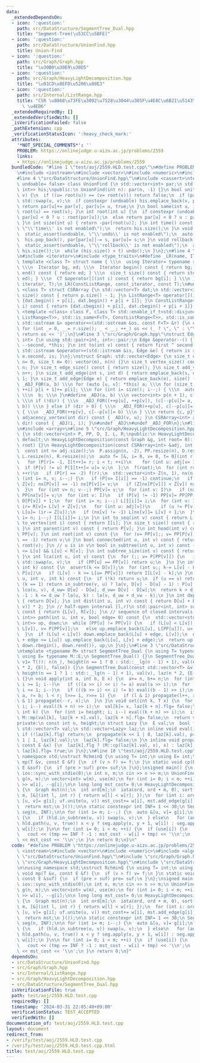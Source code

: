 ```yaml
---
data:
  _extendedDependsOn:
  - icon: ':question:'
    path: src/DataStructure/SegmentTree_Dual.hpp
    title: "Segment-Tree(\u53CC\u5BFE)"
  - icon: ':question:'
    path: src/DataStructure/UnionFind.hpp
    title: Union-Find
  - icon: ':question:'
    path: src/Graph/Graph.hpp
    title: "\u30B0\u30E9\u30D5"
  - icon: ':question:'
    path: src/Graph/HeavyLightDecomposition.hpp
    title: "\u91CD\u8EFD\u5206\u89E3"
  - icon: ':question:'
    path: src/Internal/ListRange.hpp
    title: "CSR \u8868\u73FE\u3092\u7528\u3044\u305F\u4E8C\u6B21\u5143\u914D\u5217\
      \ \u4ED6"
  _extendedRequiredBy: []
  _extendedVerifiedWith: []
  _isVerificationFailed: false
  _pathExtension: cpp
  _verificationStatusIcon: ':heavy_check_mark:'
  attributes:
    '*NOT_SPECIAL_COMMENTS*': ''
    PROBLEM: https://onlinejudge.u-aizu.ac.jp/problems/2559
    links:
    - https://onlinejudge.u-aizu.ac.jp/problems/2559
  bundledCode: "#line 1 \"test/aoj/2559.HLD.test.cpp\"\n#define PROBLEM \"https://onlinejudge.u-aizu.ac.jp/problems/2559\"\
    \n#include <iostream>\n#include <vector>\n#include <numeric>\n#include <algorithm>\n\
    #line 4 \"src/DataStructure/UnionFind.hpp\"\n#include <cassert>\ntemplate <bool\
    \ undoable= false> class UnionFind {\n std::vector<int> par;\n std::vector<std::pair<int,\
    \ int>> his;\npublic:\n UnionFind(int n): par(n, -1) {}\n bool unite(int u, int\
    \ v) {\n  if ((u= root(u)) == (v= root(v))) return false;\n  if (par[u] > par[v])\
    \ std::swap(u, v);\n  if constexpr (undoable) his.emplace_back(v, par[v]);\n \
    \ return par[u]+= par[v], par[v]= u, true;\n }\n bool same(int u, int v) { return\
    \ root(u) == root(v); }\n int root(int u) {\n  if constexpr (undoable) return\
    \ par[u] < 0 ? u : root(par[u]);\n  else return par[u] < 0 ? u : par[u]= root(par[u]);\n\
    \ }\n int size(int u) { return -par[root(u)]; }\n int time() const {\n  static_assert(undoable,\
    \ \"\\'time\\' is not enabled\");\n  return his.size();\n }\n void undo() {\n\
    \  static_assert(undoable, \"\\'undo\\' is not enabled\");\n  auto [u, s]= his.back();\n\
    \  his.pop_back(), par[par[u]]-= s, par[u]= s;\n }\n void rollback(size_t t) {\n\
    \  static_assert(undoable, \"\\'rollback\\' is not enabled\");\n  assert(t <=\
    \ his.size());\n  while (his.size() > t) undo();\n }\n};\n#line 4 \"src/Internal/ListRange.hpp\"\
    \n#include <iterator>\n#include <type_traits>\n#define _LR(name, IT, CT) \\\n\
    \ template <class T> struct name { \\\n  using Iterator= typename std::vector<T>::IT;\
    \ \\\n  Iterator bg, ed; \\\n  Iterator begin() const { return bg; } \\\n  Iterator\
    \ end() const { return ed; } \\\n  size_t size() const { return std::distance(bg,\
    \ ed); } \\\n  CT &operator[](int i) const { return bg[i]; } \\\n }\n_LR(ListRange,\
    \ iterator, T);\n_LR(ConstListRange, const_iterator, const T);\n#undef _LR\ntemplate\
    \ <class T> struct CSRArray {\n std::vector<T> dat;\n std::vector<int> p;\n size_t\
    \ size() const { return p.size() - 1; }\n ListRange<T> operator[](int i) { return\
    \ {dat.begin() + p[i], dat.begin() + p[i + 1]}; }\n ConstListRange<T> operator[](int\
    \ i) const { return {dat.cbegin() + p[i], dat.cbegin() + p[i + 1]}; }\n};\ntemplate\
    \ <template <class> class F, class T> std::enable_if_t<std::disjunction_v<std::is_same<F<T>,\
    \ ListRange<T>>, std::is_same<F<T>, ConstListRange<T>>, std::is_same<F<T>, CSRArray<T>>>,\
    \ std::ostream &> operator<<(std::ostream &os, const F<T> &r) {\n os << '[';\n\
    \ for (int _= 0, __= r.size(); _ < __; ++_) os << (_ ? \", \" : \"\") << r[_];\n\
    \ return os << ']';\n}\n#line 3 \"src/Graph/Graph.hpp\"\nstruct Edge: std::pair<int,\
    \ int> {\n using std::pair<int, int>::pair;\n Edge &operator--() { return --first,\
    \ --second, *this; }\n int to(int v) const { return first ^ second ^ v; }\n friend\
    \ std::istream &operator>>(std::istream &is, Edge &e) { return is >> e.first >>\
    \ e.second, is; }\n};\nstruct Graph: std::vector<Edge> {\n size_t n;\n Graph(size_t\
    \ n= 0, size_t m= 0): vector(m), n(n) {}\n size_t vertex_size() const { return\
    \ n; }\n size_t edge_size() const { return size(); }\n size_t add_vertex() { return\
    \ n++; }\n size_t add_edge(int s, int d) { return emplace_back(s, d), size() -\
    \ 1; }\n size_t add_edge(Edge e) { return emplace_back(e), size() - 1; }\n#define\
    \ _ADJ_FOR(a, b) \\\n for (auto [u, v]: *this) a; \\\n for (size_t i= 0; i < n;\
    \ ++i) p[i + 1]+= p[i]; \\\n for (int i= size(); i--;) { \\\n  auto [u, v]= (*this)[i];\
    \ \\\n  b; \\\n }\n#define _ADJ(a, b) \\\n vector<int> p(n + 1), c(size() << !dir);\
    \ \\\n if (!dir) { \\\n  _ADJ_FOR((++p[u], ++p[v]), (c[--p[u]]= a, c[--p[v]]=\
    \ b)) \\\n } else if (dir > 0) { \\\n  _ADJ_FOR(++p[u], c[--p[u]]= a) \\\n } else\
    \ { \\\n  _ADJ_FOR(++p[v], c[--p[v]]= b) \\\n } \\\n return {c, p}\n CSRArray<int>\
    \ adjacency_vertex(int dir) const { _ADJ(v, u); }\n CSRArray<int> adjacency_edge(int\
    \ dir) const { _ADJ(i, i); }\n#undef _ADJ\n#undef _ADJ_FOR\n};\n#line 2 \"src/Graph/HeavyLightDecomposition.hpp\"\
    \n#include <array>\n#line 5 \"src/Graph/HeavyLightDecomposition.hpp\"\nclass HeavyLightDecomposition\
    \ {\n std::vector<int> P, PP, D, I, L, R;\npublic:\n HeavyLightDecomposition()=\
    \ default;\n HeavyLightDecomposition(const Graph &g, int root= 0): HeavyLightDecomposition(g.adjacency_vertex(0),\
    \ root) {}\n HeavyLightDecomposition(const CSRArray<int> &adj, int root= 0) {\n\
    \  const int n= adj.size();\n  P.assign(n, -2), PP.resize(n), D.resize(n), I.resize(n),\
    \ L.resize(n), R.resize(n);\n  auto f= [&, i= 0, v= 0, t= 0](int r) mutable {\n\
    \   for (P[r]= -1, I[t++]= r; i < t; ++i)\n    for (int u: adj[v= I[i]])\n   \
    \  if (P[v] != u) P[I[t++]= u]= v;\n  };\n  f(root);\n  for (int r= 0; r < n;\
    \ ++r)\n   if (P[r] == -2) f(r);\n  std::vector<int> Z(n, 1), nx(n, -1);\n  for\
    \ (int i= n, v; i--;) {\n   if (P[v= I[i]] == -1) continue;\n   if (Z[P[v]]+=\
    \ Z[v]; nx[P[v]] == -1) nx[P[v]]= v;\n   if (Z[nx[P[v]]] < Z[v]) nx[P[v]]= v;\n\
    \  }\n  for (int v= n; v--;) PP[v]= v;\n  for (int v: I)\n   if (nx[v] != -1)\
    \ PP[nx[v]]= v;\n  for (int v: I)\n   if (P[v] != -1) PP[v]= PP[PP[v]], D[v]=\
    \ D[P[v]] + 1;\n  for (int i= n; i--;) L[I[i]]= i;\n  for (int v: I) {\n   int\
    \ ir= R[v]= L[v] + Z[v];\n   for (int u: adj[v])\n    if (u != P[v] && u != nx[v])\
    \ L[u]= (ir-= Z[u]);\n   if (nx[v] != -1) L[nx[v]]= L[v] + 1;\n  }\n  for (int\
    \ i= n; i--;) I[L[i]]= i;\n }\n int to_seq(int v) const { return L[v]; }\n int\
    \ to_vertex(int i) const { return I[i]; }\n size_t size() const { return P.size();\
    \ }\n int parent(int v) const { return P[v]; }\n int head(int v) const { return\
    \ PP[v]; }\n int root(int v) const {\n  for (v= PP[v];; v= PP[P[v]])\n   if (P[v]\
    \ == -1) return v;\n }\n bool connected(int u, int v) const { return root(u) ==\
    \ root(v); }\n // u is in v\n bool in_subtree(int u, int v) const { return L[v]\
    \ <= L[u] && L[u] < R[v]; }\n int subtree_size(int v) const { return R[v] - L[v];\
    \ }\n int lca(int u, int v) const {\n  for (;; v= P[PP[v]]) {\n   if (L[u] > L[v])\
    \ std::swap(u, v);\n   if (PP[u] == PP[v]) return u;\n  }\n }\n int la(int v,\
    \ int k) const {\n  assert(k <= D[v]);\n  for (int u;; k-= L[v] - L[u] + 1, v=\
    \ P[u])\n   if (L[v] - k >= L[u= PP[v]]) return I[L[v] - k];\n }\n int jump(int\
    \ u, int v, int k) const {\n  if (!k) return u;\n  if (u == v) return -1;\n  if\
    \ (k == 1) return in_subtree(v, u) ? la(v, D[v] - D[u] - 1) : P[u];\n  int w=\
    \ lca(u, v), d_uw= D[u] - D[w], d_vw= D[v] - D[w];\n  return k > d_uw + d_vw ?\
    \ -1 : k <= d_uw ? la(u, k) : la(v, d_uw + d_vw - k);\n }\n int depth(int v) const\
    \ { return D[v]; }\n int dist(int u, int v) const { return D[u] + D[v] - D[lca(u,\
    \ v)] * 2; }\n // half-open interval [l,r)\n std::pair<int, int> subtree(int v)\
    \ const { return {L[v], R[v]}; }\n // sequence of closed intervals [l,r]\n std::vector<std::pair<int,\
    \ int>> path(int u, int v, bool edge= 0) const {\n  std::vector<std::pair<int,\
    \ int>> up, down;\n  while (PP[u] != PP[v]) {\n   if (L[u] < L[v]) down.emplace_back(L[PP[v]],\
    \ L[v]), v= P[PP[v]];\n   else up.emplace_back(L[u], L[PP[u]]), u= P[PP[u]];\n\
    \  }\n  if (L[u] < L[v]) down.emplace_back(L[u] + edge, L[v]);\n  else if (L[v]\
    \ + edge <= L[u]) up.emplace_back(L[u], L[v] + edge);\n  return up.insert(up.end(),\
    \ down.rbegin(), down.rend()), up;\n }\n};\n#line 3 \"src/DataStructure/SegmentTree_Dual.hpp\"\
    \ntemplate <typename M> struct SegmentTree_Dual {\n using T= typename M::T;\n\
    \ using E= typename M::E;\n SegmentTree_Dual() {}\n SegmentTree_Dual(int n_, T\
    \ v1= T()): n(n_), height(n == 1 ? 0 : std::__lg(n - 1) + 1), val(n, v1), laz(n\
    \ * 2, {E(), false}) {}\n SegmentTree_Dual(const std::vector<T> &v): n(v.size()),\
    \ height(n == 1 ? 1 : std::__lg(n - 1) + 1), val(v), laz(n * 2, {E(), false})\
    \ {}\n void apply(int a, int b, E x) {\n  a+= n, b+= n;\n  for (int i= height;\
    \ i >= 1; i--)\n   if (((a >> i) << i) != a) eval(a >> i);\n  for (int i= height;\
    \ i >= 1; i--)\n   if (((b >> i) << i) != b) eval((b - 1) >> i);\n  for (int l=\
    \ a, r= b; l < r; l>>= 1, r>>= 1) {\n   if (l & 1) propagate(l++, x);\n   if (r\
    \ & 1) propagate(--r, x);\n  }\n }\n void set(int k, T x) {\n  for (int i= height;\
    \ i; i--) eval((k + n) >> i);\n  val[k]= x, laz[k + n].flg= false;\n }\n T &operator[](const\
    \ int k) {\n  for (int i= height; i; i--) eval((k + n) >> i);\n  if (laz[k + n].flg)\
    \ M::mp(val[k], laz[k + n].val), laz[k + n].flg= false;\n  return val[k];\n }\n\
    private:\n const int n, height;\n struct Lazy {\n  E val;\n  bool flg;\n };\n\
    \ std::vector<T> val;\n std::vector<Lazy> laz;\n inline void eval(int k) {\n \
    \ if (!laz[k].flg) return;\n  propagate(k << 1 | 0, laz[k].val), propagate(k <<\
    \ 1 | 1, laz[k].val);\n  laz[k].flg= false;\n }\n inline void propagate(int k,\
    \ const E &x) {\n  laz[k].flg ? (M::cp(laz[k].val, x), x) : laz[k].val= x;\n \
    \ laz[k].flg= true;\n }\n};\n#line 10 \"test/aoj/2559.HLD.test.cpp\"\n\nusing\
    \ namespace std;\nstruct RchminQ {\n using T= int;\n using E= int;\n static void\
    \ mp(T &v, const E &f) {\n  if (v > f) v= f;\n }\n static void cp(E &pre, const\
    \ E &suf) {\n  if (pre > suf) pre= suf;\n }\n};\nsigned main() {\n cin.tie(0);\n\
    \ ios::sync_with_stdio(0);\n int n, m;\n cin >> n >> m;\n UnionFind uf(n);\n Graph\
    \ g(n, m);\n vector<int> w(m), use(m);\n for (int i= 0; i < m; ++i) cin >> g[i]\
    \ >> w[i], --g[i];\n\n long long mst_cost= 0;\n HeavyLightDecomposition hld([&]()\
    \ {\n  Graph mst(n);\n  int ord[m];\n  iota(ord, ord + m, 0), sort(ord, ord +\
    \ m, [&](int l, int r) { return w[l] < w[r]; });\n  for (int i: ord)\n   if (auto\
    \ [u, v]= g[i]; uf.unite(u, v)) mst_cost+= w[i], mst.add_edge(g[i]), use[i]= 1;\n\
    \  return mst;\n }());\n\n static constexpr int INF= 1 << 30;\n SegmentTree_Dual<RchminQ>\
    \ seg(n, INF);\n\n for (int i= m; i--;) {\n  auto &[u, v]= g[i];\n  if (use[i])\
    \ {\n   if (hld.in_subtree(u, v)) swap(u, v);\n  } else\n   for (auto [x, y]:\
    \ hld.path(u, v, true)) x < y ? seg.apply(x, y + 1, w[i]) : seg.apply(y, x + 1,\
    \ w[i]);\n }\n\n for (int i= 0; i < m; ++i) {\n  if (use[i]) {\n   int tmp= seg[hld.to_seq(g[i].second)];\n\
    \   cout << (tmp == INF ? -1 : mst_cost - w[i] + tmp) << '\\n';\n  } else cout\
    \ << mst_cost << '\\n';\n }\n return 0;\n}\n"
  code: "#define PROBLEM \"https://onlinejudge.u-aizu.ac.jp/problems/2559\"\n#include\
    \ <iostream>\n#include <vector>\n#include <numeric>\n#include <algorithm>\n#include\
    \ \"src/DataStructure/UnionFind.hpp\"\n#include \"src/Graph/Graph.hpp\"\n#include\
    \ \"src/Graph/HeavyLightDecomposition.hpp\"\n#include \"src/DataStructure/SegmentTree_Dual.hpp\"\
    \n\nusing namespace std;\nstruct RchminQ {\n using T= int;\n using E= int;\n static\
    \ void mp(T &v, const E &f) {\n  if (v > f) v= f;\n }\n static void cp(E &pre,\
    \ const E &suf) {\n  if (pre > suf) pre= suf;\n }\n};\nsigned main() {\n cin.tie(0);\n\
    \ ios::sync_with_stdio(0);\n int n, m;\n cin >> n >> m;\n UnionFind uf(n);\n Graph\
    \ g(n, m);\n vector<int> w(m), use(m);\n for (int i= 0; i < m; ++i) cin >> g[i]\
    \ >> w[i], --g[i];\n\n long long mst_cost= 0;\n HeavyLightDecomposition hld([&]()\
    \ {\n  Graph mst(n);\n  int ord[m];\n  iota(ord, ord + m, 0), sort(ord, ord +\
    \ m, [&](int l, int r) { return w[l] < w[r]; });\n  for (int i: ord)\n   if (auto\
    \ [u, v]= g[i]; uf.unite(u, v)) mst_cost+= w[i], mst.add_edge(g[i]), use[i]= 1;\n\
    \  return mst;\n }());\n\n static constexpr int INF= 1 << 30;\n SegmentTree_Dual<RchminQ>\
    \ seg(n, INF);\n\n for (int i= m; i--;) {\n  auto &[u, v]= g[i];\n  if (use[i])\
    \ {\n   if (hld.in_subtree(u, v)) swap(u, v);\n  } else\n   for (auto [x, y]:\
    \ hld.path(u, v, true)) x < y ? seg.apply(x, y + 1, w[i]) : seg.apply(y, x + 1,\
    \ w[i]);\n }\n\n for (int i= 0; i < m; ++i) {\n  if (use[i]) {\n   int tmp= seg[hld.to_seq(g[i].second)];\n\
    \   cout << (tmp == INF ? -1 : mst_cost - w[i] + tmp) << '\\n';\n  } else cout\
    \ << mst_cost << '\\n';\n }\n return 0;\n}"
  dependsOn:
  - src/DataStructure/UnionFind.hpp
  - src/Graph/Graph.hpp
  - src/Internal/ListRange.hpp
  - src/Graph/HeavyLightDecomposition.hpp
  - src/DataStructure/SegmentTree_Dual.hpp
  isVerificationFile: true
  path: test/aoj/2559.HLD.test.cpp
  requiredBy: []
  timestamp: '2024-03-31 22:05:48+09:00'
  verificationStatus: TEST_ACCEPTED
  verifiedWith: []
documentation_of: test/aoj/2559.HLD.test.cpp
layout: document
redirect_from:
- /verify/test/aoj/2559.HLD.test.cpp
- /verify/test/aoj/2559.HLD.test.cpp.html
title: test/aoj/2559.HLD.test.cpp
---
```

